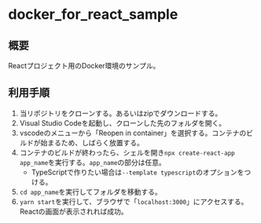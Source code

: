 # docker_for_react_sample

## 概要

Reactプロジェクト用のDocker環境のサンプル。

## 利用手順

1. 当リポジトリをクローンする。あるいはzipでダウンロードする。
2. Visual Studio Codeを起動し、クローンした先のフォルダを開く。
3. vscodeのメニューから「Reopen in container」を選択する。コンテナのビルドが始まるため、しばらく放置する。
4. コンテナのビルドが終わったら、シェルを開き`npx create-react-app app_name`を実行する。`app_name`の部分は任意。
   - TypeScriptで作りたい場合は`--template typescript`のオプションをつける。
5. `cd app_name`を実行してフォルダを移動する。
6. `yarn start`を実行して、ブラウザで「`localhost:3000`」にアクセスする。Reactの画面が表示されれば成功。
